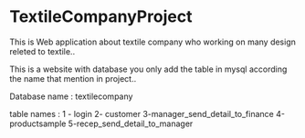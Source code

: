 # TextileCompanyProject
This is Web application about textile company who working on many design releted to textile..

This is a website with database you only add the table in mysql according the name that mention in project..

Database name : textilecompany

table names :
1 - login
2- customer
3-manager_send_detail_to_finance
4-productsample
5-recep_send_detail_to_manager
